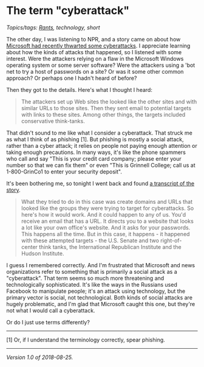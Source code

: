 The term "cyberattack"
======================

*Topics/tags: [Rants](index-rants), technology, short*

The other day, I was listening to NPR, and a
story came on about how [Microsoft had recently thwarted some
cyberattacks](https://www.npr.org/2018/08/21/640630592/microsoft-says-it-discovered-and-stopped-attempted-cyberattack-tied-to-russia).  I appreciate learning
about how the kinds of attacks that happened, so I listened with some
interest.  Were the attackers relying on a flaw in the Microsoft Windows
operating system or some server software?  Were the attackers using a
'bot net to try a host of passwords on a site?  Or was it some other
common approach?  Or perhaps one I  hadn't heard of before?

Then they got to the details.  Here's what I thought I heard: 

> The attackers set up Web sites the looked like the other sites and
with similar URLs to those sites.  Then they sent email to potential
targets with links to these sites.  Among other things, the targets
included conservative think-tanks.

That didn't sound to me like what I consider a cyberattack.  That
struck me as what I think of as phishing [1].  But phishing is mostly
a social attack, rather than a cyber attack; it relies on people not
paying enough attention or taking enough precautions.  In many ways,
it's like the phone spammers who call and say "This is your credit
card company; please enter your number so that we can fix them" or even
"This is Grinnell College; call us at 1-800-GrinCo1 to enter your
security deposit".

It's been bothering me, so tonight I went back and found [a transcript
of the story](https://www.npr.org/2018/08/21/640630592/microsoft-says-it-discovered-and-stopped-attempted-cyberattack-tied-to-russia).

> What they tried to do in this case was create domains and URLs that
looked like the groups they were trying to target for cyberattacks. So
here's how it would work. And it could happen to any of us. You'd receive
an email that has a URL. It directs you to a website that looks a lot
like your own office's website. And it asks for your passwords. This
happens all the time. But in this case, it happens - it happened with
these attempted targets - the U.S. Senate and two right-of-center think
tanks, the International Republican Institute and the Hudson Institute.

I guess I remembered correctly.  And I'm frustrated that Microsoft and
news organizations refer to something that is primarily a social attack
as a "cyberattack".  That term seems so much more threatening and
technologically sophisticated.  It's like the ways in the Russians used
Facebook to manipulate people; it's an attack using technology, but
the primary vector is social, not technological.  Both kinds of social
attacks are hugely problematic, and I'm glad that Microsoft caught this
one, but they're not what I would call a cyberattack.

Or do I just use terms differently?

---

[1] Or, if I understand the terminology correctly, spear phishing.

---

*Version 1.0 of 2018-08-25.*
